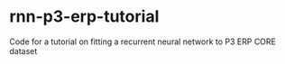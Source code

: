 # rnn-p3-erp-tutorial
Code for a tutorial on fitting a recurrent neural network to P3 ERP CORE dataset
